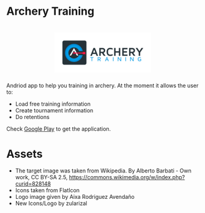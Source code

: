 # Archery Training

<h1 align=center>
<img src="Logo/horizontal.png" width=50%>
</h1>

Andriod app to help you training in archery. At the moment it allows the user to:

- Load free training information
- Create tournament information
- Do retentions

Check [Google Play](https://play.google.com/store/apps/details?id=ar.com.tzulberti.archerytraining) 
to get the application.

# Assets

- The target image was taken from Wikipedia. By Alberto Barbati - Own work, CC BY-SA 2.5, https://commons.wikimedia.org/w/index.php?curid=828148
- Icons taken from FlatIcon
- Logo image given by Aixa Rodriguez Avendaño
- New Icons/Logo by zularizal
